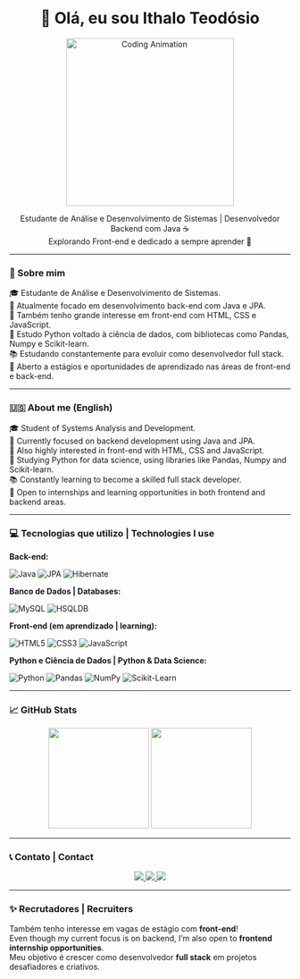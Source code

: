 <h1 align="center">👋 Olá, eu sou Ithalo Teodósio</h1>

<p align="center">
  <img src="https://media.giphy.com/media/qgQUggAC3Pfv687qPC/giphy.gif" width="300" alt="Coding Animation" />
</p>

<p align="center">
  Estudante de Análise e Desenvolvimento de Sistemas | Desenvolvedor Backend com Java ☕ <br>
  Explorando Front-end e dedicado a sempre aprender 🚀
</p>

---

### 🧠 Sobre mim

🎓 Estudante de Análise e Desenvolvimento de Sistemas.  
💼 Atualmente focado em desenvolvimento back-end com Java e JPA.  
🎯 Também tenho grande interesse em front-end com HTML, CSS e JavaScript.  
🧠 Estudo Python voltado à ciência de dados, com bibliotecas como Pandas, Numpy e Scikit-learn.  
📚 Estudando constantemente para evoluir como desenvolvedor full stack.  
🌱 Aberto a estágios e oportunidades de aprendizado nas áreas de front-end e back-end.

---

### 🇺🇸 About me (English)

🎓 Student of Systems Analysis and Development.  
💼 Currently focused on backend development using Java and JPA.  
🎯 Also highly interested in front-end with HTML, CSS and JavaScript.  
🧠 Studying Python for data science, using libraries like Pandas, Numpy and Scikit-learn.  
📚 Constantly learning to become a skilled full stack developer.  
🌱 Open to internships and learning opportunities in both frontend and backend areas.

---

### 💻 Tecnologias que utilizo | Technologies I use

**Back-end:**

![Java](https://img.shields.io/badge/Java-ED8B00?style=for-the-badge&logo=openjdk&logoColor=white)
![JPA](https://img.shields.io/badge/JPA-007396?style=for-the-badge&logo=java&logoColor=white)
![Hibernate](https://img.shields.io/badge/Hibernate-59666C?style=for-the-badge&logo=hibernate&logoColor=white)

**Banco de Dados | Databases:**

![MySQL](https://img.shields.io/badge/MySQL-005C84?style=for-the-badge&logo=mysql&logoColor=white)
![HSQLDB](https://img.shields.io/badge/HSQLDB-336791?style=for-the-badge)

**Front-end (em aprendizado | learning):**

![HTML5](https://img.shields.io/badge/HTML5-E34F26?style=for-the-badge&logo=html5&logoColor=white)
![CSS3](https://img.shields.io/badge/CSS3-1572B6?style=for-the-badge&logo=css3&logoColor=white)
![JavaScript](https://img.shields.io/badge/JavaScript-F7DF1E?style=for-the-badge&logo=javascript&logoColor=black)

**Python e Ciência de Dados | Python & Data Science:**

![Python](https://img.shields.io/badge/Python-3776AB?style=for-the-badge&logo=python&logoColor=white)
![Pandas](https://img.shields.io/badge/Pandas-150458?style=for-the-badge&logo=pandas&logoColor=white)
![NumPy](https://img.shields.io/badge/NumPy-013243?style=for-the-badge&logo=numpy&logoColor=white)
![Scikit-Learn](https://img.shields.io/badge/Scikit--Learn-F7931E?style=for-the-badge&logo=scikit-learn&logoColor=white)

---

### 📈 GitHub Stats

<p align="center">
  <img height="180em" src="https://github-readme-stats.vercel.app/api?username=ithalo-teodosio&show_icons=true&theme=default&hide_title=true" />
  <img height="180em" src="https://github-readme-stats.vercel.app/api/top-langs/?username=ithalo-teodosio&layout=compact&theme=default&hide_title=true&exclude_repo=pratica_ML" />
</p>

---

### 📞 Contato | Contact

<p align="center">
  <a href="https://github.com/ithalo-teodosio" target="_blank">
    <img src="https://img.shields.io/badge/GitHub-171515?style=for-the-badge&logo=github&logoColor=white"/>
  </a>
  <a href="https://www.linkedin.com/in/ithalo-teodosio/" target="_blank">
    <img src="https://img.shields.io/badge/LinkedIn-0077B5?style=for-the-badge&logo=linkedin&logoColor=white"/>
  </a>
  <a href="mailto:ithalo.teodosio@gmail.com">
    <img src="https://img.shields.io/badge/E--mail-D14836?style=for-the-badge&logo=gmail&logoColor=white"/>
  </a>
</p>

---

### ✨ Recrutadores | Recruiters

Também tenho interesse em vagas de estágio com **front-end**!  
Even though my current focus is on backend, I’m also open to **frontend internship opportunities**.  
Meu objetivo é crescer como desenvolvedor **full stack** em projetos desafiadores e criativos.

